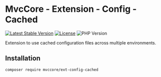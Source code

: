 # MvcCore - Extension - Config - Cached

[![Latest Stable Version](https://img.shields.io/badge/Stable-v5.0.0-brightgreen.svg?style=plastic)](https://github.com/mvccore/ext-config-cached/releases)
[![License](https://img.shields.io/badge/License-BSD%203-brightgreen.svg?style=plastic)](https://mvccore.github.io/docs/mvccore/5.0.0/LICENCE.md)
![PHP Version](https://img.shields.io/badge/PHP->=5.4-brightgreen.svg?style=plastic)

Extension to use cached configuration files across multiple environments.

## Installation
```shell
composer require mvccore/ext-config-cached
```
